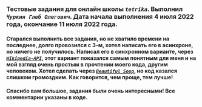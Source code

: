### Тестовые задания для онлайн школы ***`tetrika`***. Выполнил ***`Чуркин Глеб Олегович`***. Дата начала выполнения 4 июля 2022 года, окончание 11 июля 2022 года. 
#### Старался выполнить все задания, но не хватило времени на последнее, долго провозился с 3-м, хотел написать его в асинхроне, но ничего не получилось. Написал его в синхронном варианте, через [***`Wikipedia-API`***](https://pypi.org/project/Wikipedia-API/), этот вариант показался самым понятным для меня и на мой взгляд очень простым в прочтении моего кода, другим человеком. Хотел сделать через [***`Beautiful Soup`***](https://beautiful-soup-4.readthedocs.io/en/latest/#quick-start), но код казался слишком громоздким. Как говорится, чем проще, тем лучше!
#### Спасибо вам большое, задания были очень интересными! Все комментарии указаны в коде.  

